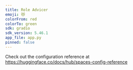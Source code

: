 ```yaml
---
title: Role Advicer
emoji: 😻
colorFrom: red
colorTo: green
sdk: gradio
sdk_version: 5.46.1
app_file: app.py
pinned: false
---
```


Check out the configuration reference at https://huggingface.co/docs/hub/spaces-config-reference
